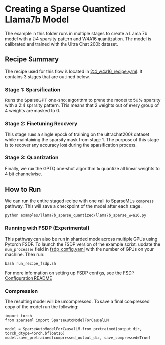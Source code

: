 # Creating a Sparse Quantized Llama7b Model

The example in this folder runs in multiple stages to create a Llama 7b model with 
a 2:4 sparsity pattern and W4A16 quantization. The model is calibrated and trained with 
the Ultra Chat 200k dataset.

## Recipe Summary

The recipe used for this flow is located in [2:4_w4a16_recipe.yaml](/2:4_w4a16_recipe.yaml). It contains 3 stages that are outlined below.


### Stage 1: Sparsification

Runs the SparseGPT one-shot algorithm to prune the model to 50% sparsity with a 2:4 
sparsity pattern. This means that 2 weights out of every group of 4 weights are masked to 0.

### Stage 2: Finetuning Recovery

This stage runs a single epoch of training on the ultrachat200k dataset while maintaining 
the sparsity mask from stage 1. The purpose of this stage is to recover any accuracy lost 
during the sparsification process.

### Stage 3: Quantization

Finally, we run the GPTQ one-shot algorithm to quantize all linear weights to 4 bit 
channelwise.

## How to Run

We can run the entire staged recipe with one call to SparseML's `compress` pathway. This 
will save a checkpoint of the model after each stage.

```python examples/llama7b_sparse_quantized/llama7b_sparse_w4a16.py```

### Running with FSDP (Experimental)

This pathway can also be run in sharded mode across multiple GPUs using Pytorch FSDP. To
launch the FSDP version of the example script, update the `num_processes` field in
[fsdp_config.yaml](fsdp_config.yaml) with the number of GPUs on your machine. Then run:

```bash run_recipe_fsdp.sh```

For more information on setting up FSDP configs, see the [FSDP Configuration README](../integrations/huggingface-transformers/finetuning/configure_fsdp.md)

### Compression

The resulting model will be uncompressed. To save a final compressed copy of the model 
run the following:

```
import torch
from sparseml import SparseAutoModelForCausalLM

model = SparseAutoModelForCausalLM.from_pretrained(output_dir, torch_dtype=torch.bfloat16)
model.save_pretrained(compressed_output_dir, save_compressed=True)
```
